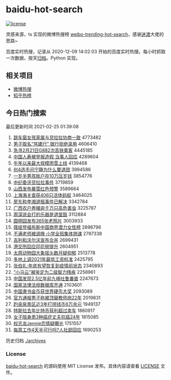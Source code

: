 # baidu-hot-search

[![license](https://img.shields.io/github/license/Arrackisarookie/baidu-hot-search)](https://github.com/Arrackisarookie/baidu-hot-search/blob/master/LICENSE)

灵感来源，ts 实现的微博热搜榜 [weibo-trending-hot-search](https://github.com/justjavac/weibo-trending-hot-search)，感谢[迷渡](https://github.com/justjavac)大佬的思路~

百度实时热搜，记录从 2020-12-09 14:02:03 开始的百度实时热搜。每小时抓取一次数据，按天[归档](./archives)。Python 实现。

## 相关项目
+ [微博热搜](https://github.com/Arrackisarookie/weibo-hot-search)
+ [知乎热榜](https://github.com/Arrackisarookie/zhihu-top-search)

## 今日热门搜索

<!-- Rank Begin -->

最后更新时间 2021-02-25 01:39:08

1. [跳车窗女孩家属与货拉拉协商一致](http://www.baidu.com/baidu?cl=3&tn=SE_baiduhomet8_jmjb7mjw&rsv_dl=fyb_top&fr=top1000&wd=%CC%F8%B3%B5%B4%B0%C5%AE%BA%A2%BC%D2%CA%F4%D3%EB%BB%F5%C0%AD%C0%AD%D0%AD%C9%CC%D2%BB%D6%C2) 4773482
1. [男子取名“骂建行” 银行拒绝录用](http://www.baidu.com/baidu?cl=3&tn=SE_baiduhomet8_jmjb7mjw&rsv_dl=fyb_top&fr=top1000&wd=%C4%D0%D7%D3%C8%A1%C3%FB%A1%B0%C2%EE%BD%A8%D0%D0%A1%B1%20%D2%F8%D0%D0%BE%DC%BE%F8%C2%BC%D3%C3) 4606410
1. [急寻2月21日G882次高铁乘客](http://www.baidu.com/baidu?cl=3&tn=SE_baiduhomet8_jmjb7mjw&rsv_dl=fyb_top&fr=top1000&wd=%BC%B1%D1%B02%D4%C221%C8%D5G882%B4%CE%B8%DF%CC%FA%B3%CB%BF%CD) 4445185
1. [中国人寿被举报造假 当事人回应](http://www.baidu.com/baidu?cl=3&tn=SE_baiduhomet8_jmjb7mjw&rsv_dl=fyb_top&fr=top1000&wd=%D6%D0%B9%FA%C8%CB%CA%D9%B1%BB%BE%D9%B1%A8%D4%EC%BC%D9%20%B5%B1%CA%C2%C8%CB%BB%D8%D3%A6) 4289604
1. [牛年以来最大规模雨雪上线](http://www.baidu.com/baidu?cl=3&tn=SE_baiduhomet8_jmjb7mjw&rsv_dl=fyb_top&fr=top1000&wd=%C5%A3%C4%EA%D2%D4%C0%B4%D7%EE%B4%F3%B9%E6%C4%A3%D3%EA%D1%A9%C9%CF%CF%DF) 4139468
1. [创4选手问宁静为什么要退团](http://www.baidu.com/baidu?cl=3&tn=SE_baiduhomet8_jmjb7mjw&rsv_dl=fyb_top&fr=top1000&wd=%B4%B44%D1%A1%CA%D6%CE%CA%C4%FE%BE%B2%CE%AA%CA%B2%C3%B4%D2%AA%CD%CB%CD%C5) 3994586
1. [一岁半男孩账户存10万压岁钱](http://www.baidu.com/baidu?cl=3&tn=SE_baiduhomet8_jmjb7mjw&rsv_dl=fyb_top&fr=top1000&wd=%D2%BB%CB%EA%B0%EB%C4%D0%BA%A2%D5%CB%BB%A7%B4%E610%CD%F2%D1%B9%CB%EA%C7%AE) 3854776
1. [中纪委评货拉拉事件](http://www.baidu.com/baidu?cl=3&tn=SE_baiduhomet8_jmjb7mjw&rsv_dl=fyb_top&fr=top1000&wd=%D6%D0%BC%CD%CE%AF%C6%C0%BB%F5%C0%AD%C0%AD%CA%C2%BC%FE) 3719859
1. [山西发布暴雪红色预警](http://www.baidu.com/baidu?cl=3&tn=SE_baiduhomet8_jmjb7mjw&rsv_dl=fyb_top&fr=top1000&wd=%C9%BD%CE%F7%B7%A2%B2%BC%B1%A9%D1%A9%BA%EC%C9%AB%D4%A4%BE%AF) 3589664
1. [上海海关查获406只活体蚂蚁](http://www.baidu.com/baidu?cl=3&tn=SE_baiduhomet8_jmjb7mjw&rsv_dl=fyb_top&fr=top1000&wd=%C9%CF%BA%A3%BA%A3%B9%D8%B2%E9%BB%F1406%D6%BB%BB%EE%CC%E5%C2%EC%D2%CF) 3464025
1. [房东称李湘退租事件已解决](http://www.baidu.com/baidu?cl=3&tn=SE_baiduhomet8_jmjb7mjw&rsv_dl=fyb_top&fr=top1000&wd=%B7%BF%B6%AB%B3%C6%C0%EE%CF%E6%CD%CB%D7%E2%CA%C2%BC%FE%D2%D1%BD%E2%BE%F6) 3342784
1. [广西农户养殖逾千万只高危害虫](http://www.baidu.com/baidu?cl=3&tn=SE_baiduhomet8_jmjb7mjw&rsv_dl=fyb_top&fr=top1000&wd=%B9%E3%CE%F7%C5%A9%BB%A7%D1%F8%D6%B3%D3%E2%C7%A7%CD%F2%D6%BB%B8%DF%CE%A3%BA%A6%B3%E6) 3225787
1. [周深说会打的乐器是退堂鼓](http://www.baidu.com/baidu?cl=3&tn=SE_baiduhomet8_jmjb7mjw&rsv_dl=fyb_top&fr=top1000&wd=%D6%DC%C9%EE%CB%B5%BB%E1%B4%F2%B5%C4%C0%D6%C6%F7%CA%C7%CD%CB%CC%C3%B9%C4) 3112884
1. [圆明园发布365张老照片](http://www.baidu.com/baidu?cl=3&tn=SE_baiduhomet8_jmjb7mjw&rsv_dl=fyb_top&fr=top1000&wd=%D4%B2%C3%F7%D4%B0%B7%A2%B2%BC365%D5%C5%C0%CF%D5%D5%C6%AC) 3003933
1. [薇娅登福布斯中国商界潜力女性榜](http://www.baidu.com/baidu?cl=3&tn=SE_baiduhomet8_jmjb7mjw&rsv_dl=fyb_top&fr=top1000&wd=%DE%B1%E6%AB%B5%C7%B8%A3%B2%BC%CB%B9%D6%D0%B9%FA%C9%CC%BD%E7%C7%B1%C1%A6%C5%AE%D0%D4%B0%F1) 2898796
1. [不满老师被调换 小学全班集体翘课](http://www.baidu.com/baidu?cl=3&tn=SE_baiduhomet8_jmjb7mjw&rsv_dl=fyb_top&fr=top1000&wd=%B2%BB%C2%FA%C0%CF%CA%A6%B1%BB%B5%F7%BB%BB%20%D0%A1%D1%A7%C8%AB%B0%E0%BC%AF%CC%E5%C7%CC%BF%CE) 2797338
1. [吉利和沃尔沃宣布合并](http://www.baidu.com/baidu?cl=3&tn=SE_baiduhomet8_jmjb7mjw&rsv_dl=fyb_top&fr=top1000&wd=%BC%AA%C0%FB%BA%CD%CE%D6%B6%FB%CE%D6%D0%FB%B2%BC%BA%CF%B2%A2) 2699431
1. [港交所回应印花税提升](http://www.baidu.com/baidu?cl=3&tn=SE_baiduhomet8_jmjb7mjw&rsv_dl=fyb_top&fr=top1000&wd=%B8%DB%BD%BB%CB%F9%BB%D8%D3%A6%D3%A1%BB%A8%CB%B0%CC%E1%C9%FD) 2604951
1. [太原动物园大象摇头数月疑抑郁](http://www.baidu.com/baidu?cl=3&tn=SE_baiduhomet8_jmjb7mjw&rsv_dl=fyb_top&fr=top1000&wd=%CC%AB%D4%AD%B6%AF%CE%EF%D4%B0%B4%F3%CF%F3%D2%A1%CD%B7%CA%FD%D4%C2%D2%C9%D2%D6%D3%F4) 2513778
1. [多地上调2021年最低工资标准](http://www.baidu.com/baidu?cl=3&tn=SE_baiduhomet8_jmjb7mjw&rsv_dl=fyb_top&fr=top1000&wd=%B6%E0%B5%D8%C9%CF%B5%F72021%C4%EA%D7%EE%B5%CD%B9%A4%D7%CA%B1%EA%D7%BC) 2425795
1. [张伯礼:年底有望恢复到疫情前状态](http://www.baidu.com/baidu?cl=3&tn=SE_baiduhomet8_jmjb7mjw&rsv_dl=fyb_top&fr=top1000&wd=%D5%C5%B2%AE%C0%F1%3A%C4%EA%B5%D7%D3%D0%CD%FB%BB%D6%B8%B4%B5%BD%D2%DF%C7%E9%C7%B0%D7%B4%CC%AC) 2340893
1. [“小马云”被鉴定为二级智力残疾](http://www.baidu.com/baidu?cl=3&tn=SE_baiduhomet8_jmjb7mjw&rsv_dl=fyb_top&fr=top1000&wd=%A1%B0%D0%A1%C2%ED%D4%C6%A1%B1%B1%BB%BC%F8%B6%A8%CE%AA%B6%FE%BC%B6%D6%C7%C1%A6%B2%D0%BC%B2) 2258961
1. [中国发现2.5亿年前九峰吐鲁番兽](http://www.baidu.com/baidu?cl=3&tn=SE_baiduhomet8_jmjb7mjw&rsv_dl=fyb_top&fr=top1000&wd=%D6%D0%B9%FA%B7%A2%CF%D62.5%D2%DA%C4%EA%C7%B0%BE%C5%B7%E5%CD%C2%C2%B3%B7%AC%CA%DE) 2247673
1. [国家法律法规数据库开通](http://www.baidu.com/baidu?cl=3&tn=SE_baiduhomet8_jmjb7mjw&rsv_dl=fyb_top&fr=top1000&wd=%B9%FA%BC%D2%B7%A8%C2%C9%B7%A8%B9%E6%CA%FD%BE%DD%BF%E2%BF%AA%CD%A8) 2103601
1. [中国隶书金币获世界硬币大奖](http://www.baidu.com/baidu?cl=3&tn=SE_baiduhomet8_jmjb7mjw&rsv_dl=fyb_top&fr=top1000&wd=%D6%D0%B9%FA%C1%A5%CA%E9%BD%F0%B1%D2%BB%F1%CA%C0%BD%E7%D3%B2%B1%D2%B4%F3%BD%B1) 2093089
1. [官方通报男子称被顶替教师岗22年](http://www.baidu.com/baidu?cl=3&tn=SE_baiduhomet8_jmjb7mjw&rsv_dl=fyb_top&fr=top1000&wd=%B9%D9%B7%BD%CD%A8%B1%A8%C4%D0%D7%D3%B3%C6%B1%BB%B6%A5%CC%E6%BD%CC%CA%A6%B8%DA22%C4%EA) 2019831
1. [趵突泉景区近3年打捞钱币6万余元](http://www.baidu.com/baidu?cl=3&tn=SE_baiduhomet8_jmjb7mjw&rsv_dl=fyb_top&fr=top1000&wd=%F5%C0%CD%BB%C8%AA%BE%B0%C7%F8%BD%FC3%C4%EA%B4%F2%C0%CC%C7%AE%B1%D26%CD%F2%D3%E0%D4%AA) 1949137
1. [特斯拉去年比特币获利超过卖车](http://www.baidu.com/baidu?cl=3&tn=SE_baiduhomet8_jmjb7mjw&rsv_dl=fyb_top&fr=top1000&wd=%CC%D8%CB%B9%C0%AD%C8%A5%C4%EA%B1%C8%CC%D8%B1%D2%BB%F1%C0%FB%B3%AC%B9%FD%C2%F4%B3%B5) 1880917
1. [女子陪身患3种癌症丈夫抗癌24年](http://www.baidu.com/baidu?cl=3&tn=SE_baiduhomet8_jmjb7mjw&rsv_dl=fyb_top&fr=top1000&wd=%C5%AE%D7%D3%C5%E3%C9%ED%BB%BC3%D6%D6%B0%A9%D6%A2%D5%C9%B7%F2%BF%B9%B0%A924%C4%EA) 1815085
1. [权志龙Jennie恋情疑曝光](http://www.baidu.com/baidu?cl=3&tn=SE_baiduhomet8_jmjb7mjw&rsv_dl=fyb_top&fr=top1000&wd=%C8%A8%D6%BE%C1%FAJennie%C1%B5%C7%E9%D2%C9%C6%D8%B9%E2) 1751557
1. [每周工作4天半可行吗?人社部回应](http://www.baidu.com/baidu?cl=3&tn=SE_baiduhomet8_jmjb7mjw&rsv_dl=fyb_top&fr=top1000&wd=%C3%BF%D6%DC%B9%A4%D7%F74%CC%EC%B0%EB%BF%C9%D0%D0%C2%F0%3F%C8%CB%C9%E7%B2%BF%BB%D8%D3%A6) 1690253
<!-- Rank End -->

历史归档 [./archives](./archives)

### License

[baidu-hot-search](https://github.com/Arrackisarookie/baidu-hot-search) 的源码使用 MIT License 发布。具体内容请查看 [LICENSE](./LICENSE) 文件。
